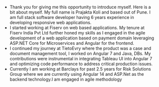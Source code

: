 - Thank you for giving me this opportunity to introduce myself. Here is a bit about myself. My full name is Prajakta Koli and based out of Pune. I am full stack software developer having 6 years experience in developing responsive web applications.
- I started working at Fiserv on web based applications. My tenure at Fiserv India Pvt Ltd further honed my skills as I engaged in the agile development of a web application based on payment domain leveraging ASP.NET Core for Microservices and Angular for the frontend.
- I continued my journey at TietoEvry where the product was a case and document management tool, I worked on Angular 7 and Java, DBs. My contributions were instrumental in integrating Tableau UI into Angular 7 and optimizing code performance to address critical production issues.
- Currently I am working at Barclays for past 2.5 years for Risk Solutions Group where we are currently using Angular 14 and ASP.Net as the backend technology.I am engaged in agile methodology